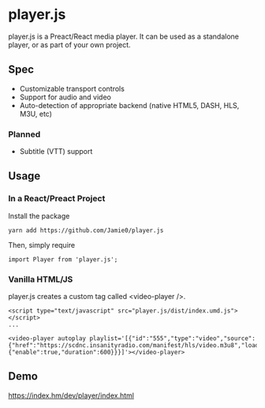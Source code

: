 # player.js

player.js is a Preact/React media player. It can be used as a standalone player, or as part of your own project.


## Spec

* Customizable transport controls
* Support for audio and video
* Auto-detection of appropriate backend (native HTML5, DASH, HLS, M3U, etc)

### Planned

* Subtitle (VTT) support

## Usage

### In a React/Preact Project

Install the package

    yarn add https://github.com/Jamie0/player.js

Then, simply require

    import Player from 'player.js';

### Vanilla HTML/JS

player.js creates a custom tag called &lt;video-player /&gt;.

    <script type="text/javascript" src="player.js/dist/index.umd.js"></script>
    ...
    
    <video-player autoplay playlist='[{"id":"555","type":"video","source":{"href":"https://scdnc.insanityradio.com/manifest/hls/video.m3u8","loader":"hls","live":true,"rewind":{"enable":true,"duration":600}}}]'></video-player>

## Demo

https://index.hm/dev/player/index.html

